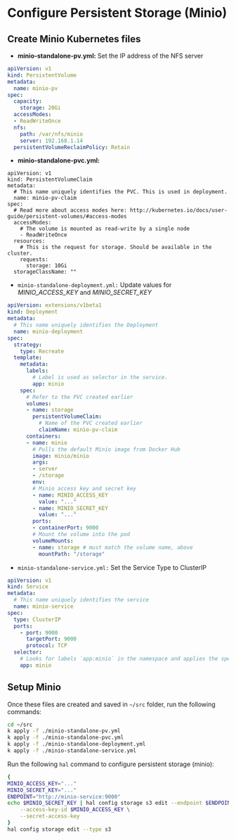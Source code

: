 # Configure Persistent Storage (Minio)

## Create Minio Kubernetes files

- **minio-standalone-pv.yml:** Set the IP address of the NFS server

```yaml
apiVersion: v1
kind: PersistentVolume
metadata:
  name: minio-pv
spec:
  capacity:
    storage: 20Gi
  accessModes:
  - ReadWriteOnce
  nfs:
    path: /var/nfs/minio
    server: 192.168.1.14
  persistentVolumeReclaimPolicy: Retain
```

- **minio-standalone-pvc.yml:**

```
apiVersion: v1
kind: PersistentVolumeClaim
metadata:
  # This name uniquely identifies the PVC. This is used in deployment.
  name: minio-pv-claim
spec:
  # Read more about access modes here: http://kubernetes.io/docs/user-guide/persistent-volumes/#access-modes
  accessModes:
    # The volume is mounted as read-write by a single node
    - ReadWriteOnce
  resources:
    # This is the request for storage. Should be available in the cluster.
    requests:
      storage: 10Gi
  storageClassName: ""
```

- `minio-standalone-deployment.yml:` Update values for *MINIO_ACCESS_KEY* and *MINIO_SECRET_KEY*

```yaml
apiVersion: extensions/v1beta1
kind: Deployment
metadata:
  # This name uniquely identifies the Deployment
  name: minio-deployment
spec:
  strategy:
    type: Recreate
  template:
    metadata:
      labels:
        # Label is used as selector in the service.
        app: minio
    spec:
      # Refer to the PVC created earlier
      volumes:
      - name: storage
        persistentVolumeClaim:
          # Name of the PVC created earlier
          claimName: minio-pv-claim
      containers:
      - name: minio
        # Pulls the default Minio image from Docker Hub
        image: minio/minio
        args:
        - server
        - /storage
        env:
        # Minio access key and secret key
        - name: MINIO_ACCESS_KEY
          value: "..."
        - name: MINIO_SECRET_KEY
          value: "..."
        ports:
        - containerPort: 9000
        # Mount the volume into the pod
        volumeMounts:
        - name: storage # must match the volume name, above
          mountPath: "/storage"
```

- `minio-standalone-service.yml:` Set the Service Type to ClusterIP

```yaml
apiVersion: v1
kind: Service
metadata:
  # This name uniquely identifies the service
  name: minio-service
spec:
  type: ClusterIP
  ports:
    - port: 9000
      targetPort: 9000
      protocol: TCP
  selector:
    # Looks for labels `app:minio` in the namespace and applies the spec
    app: minio
```

## Setup Minio

Once these files are created and saved in `~/src` folder, run the following commands:

```bash
cd ~/src
k apply -f ./minio-standalone-pv.yml
k apply -f ./minio-standalone-pvc.yml
k apply -f ./minio-standalone-deployment.yml
k apply -f ./minio-standalone-service.yml
```

Run the following `hal` command to configure persistent storage (minio):

```bash
{
MINIO_ACCESS_KEY="..."
MINIO_SECRET_KEY="..."
ENDPOINT="http://minio-service:9000"
echo $MINIO_SECRET_KEY | hal config storage s3 edit --endpoint $ENDPOINT \
    --access-key-id $MINIO_ACCESS_KEY \
    --secret-access-key
}
hal config storage edit --type s3
```
